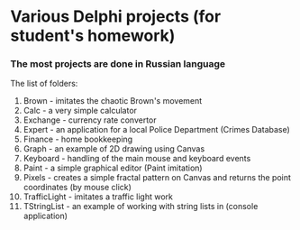 # Various Delphi projects (for student's homework)
### The most projects are done in Russian language
The list of folders:
1. Brown - imitates the chaotic Brown's movement
2. Calc - a very simple calculator
3. Exchange - currency rate convertor
4. Expert - an application for a local Police Department (Crimes Database)
5. Finance - home bookkeeping
6. Graph - an example of 2D drawing using Canvas
7. Keyboard - handling of the main mouse and keyboard events 
8. Paint - a simple graphical editor (Paint imitation)
9. Pixels - creates a simple fractal pattern on Canvas and returns the point coordinates (by mouse click)
10. TrafficLight - imitates a traffic light work
11. TStringList - an example of working with string lists in (console application)
